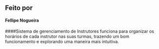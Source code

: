 ## Feito por 
#### Fellipe Nogueira

####Sistema de gerenciamento de Instrutores funciona para organizar os horários de cada instrutor nas suas turmas, trazendo um bom funcionamento e explorando uma maneira mais intuitiva.
